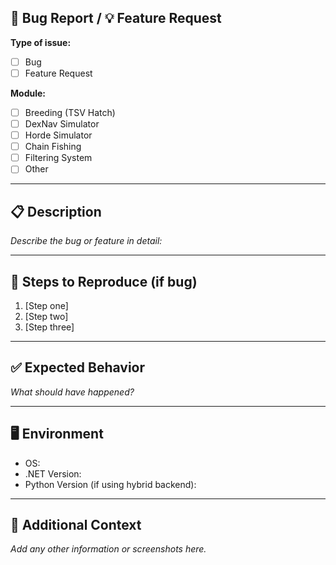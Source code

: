 
## 🐛 Bug Report / 💡 Feature Request

**Type of issue:**
- [ ] Bug
- [ ] Feature Request

**Module:** 
- [ ] Breeding (TSV Hatch)
- [ ] DexNav Simulator
- [ ] Horde Simulator
- [ ] Chain Fishing
- [ ] Filtering System
- [ ] Other

---

## 📋 Description

_Describe the bug or feature in detail:_

---

## 🔎 Steps to Reproduce (if bug)

1. [Step one]
2. [Step two]
3. [Step three]

---

## ✅ Expected Behavior

_What should have happened?_

---

## 🖥 Environment

- OS:
- .NET Version:
- Python Version (if using hybrid backend):

---

## 📎 Additional Context

_Add any other information or screenshots here._
